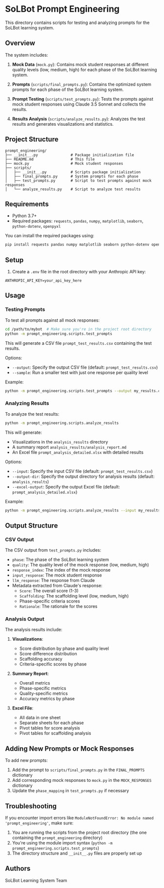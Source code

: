 # SoLBot Prompt Engineering

This directory contains scripts for testing and analyzing prompts for the SoLBot learning system.

## Overview

The system includes:

1. **Mock Data** (`mock.py`): Contains mock student responses at different quality levels (low, medium, high) for each phase of the SoLBot learning system.

2. **Prompts** (`scripts/final_prompts.py`): Contains the optimized system prompts for each phase of the SoLBot learning system.

3. **Prompt Testing** (`scripts/test_prompts.py`): Tests the prompts against mock student responses using Claude 3.5 Sonnet and collects the results.

4. **Results Analysis** (`scripts/analyze_results.py`): Analyzes the test results and generates visualizations and statistics.

## Project Structure

```
prompt_engineering/
├── __init__.py               # Package initialization file
├── README.md                 # This file
├── mock.py                   # Mock student responses
├── scripts/
│   ├── __init__.py           # Scripts package initialization
│   ├── final_prompts.py      # System prompts for each phase
│   ├── test_prompts.py       # Script to test prompts against mock responses
│   └── analyze_results.py    # Script to analyze test results
```

## Requirements

- Python 3.7+
- Required packages: `requests`, `pandas`, `numpy`, `matplotlib`, `seaborn`, `python-dotenv`, `openpyxl`

You can install the required packages using:

```bash
pip install requests pandas numpy matplotlib seaborn python-dotenv openpyxl
```

## Setup

1. Create a `.env` file in the root directory with your Anthropic API key:

```
ANTHROPIC_API_KEY=your_api_key_here
```

## Usage

### Testing Prompts

To test all prompts against all mock responses:

```bash
cd /path/to/mybot  # Make sure you're in the project root directory
python -m prompt_engineering.scripts.test_prompts
```

This will generate a CSV file `prompt_test_results.csv` containing the test results.

Options:
- `--output`: Specify the output CSV file (default: `prompt_test_results.csv`)
- `--sample`: Run a smaller test with just one response per quality level

Example:
```bash
python -m prompt_engineering.scripts.test_prompts --output my_results.csv --sample
```

### Analyzing Results

To analyze the test results:

```bash
python -m prompt_engineering.scripts.analyze_results
```

This will generate:
- Visualizations in the `analysis_results` directory
- A summary report `analysis_results/analysis_report.md`
- An Excel file `prompt_analysis_detailed.xlsx` with detailed results

Options:
- `--input`: Specify the input CSV file (default: `prompt_test_results.csv`)
- `--output-dir`: Specify the output directory for analysis results (default: `analysis_results`)
- `--excel-output`: Specify the output Excel file (default: `prompt_analysis_detailed.xlsx`)

Example:
```bash
python -m prompt_engineering.scripts.analyze_results --input my_results.csv --output-dir my_analysis --excel-output my_detailed_analysis.xlsx
```

## Output Structure

### CSV Output

The CSV output from `test_prompts.py` includes:

- `phase`: The phase of the SoLBot learning system
- `quality`: The quality level of the mock response (low, medium, high)
- `response_index`: The index of the mock response
- `input_response`: The mock student response
- `llm_response`: The response from Claude
- Metadata extracted from Claude's response:
  - `Score`: The overall score (1-3)
  - `Scaffolding`: The scaffolding level (low, medium, high)
  - Phase-specific criteria scores
  - `Rationale`: The rationale for the scores

### Analysis Output

The analysis results include:

1. **Visualizations**:
   - Score distribution by phase and quality level
   - Score difference distribution
   - Scaffolding accuracy
   - Criteria-specific scores by phase

2. **Summary Report**:
   - Overall metrics
   - Phase-specific metrics
   - Quality-specific metrics
   - Accuracy metrics by phase

3. **Excel File**:
   - All data in one sheet
   - Separate sheets for each phase
   - Pivot tables for score analysis
   - Pivot tables for scaffolding analysis

## Adding New Prompts or Mock Responses

To add new prompts:
1. Add the prompt to `scripts/final_prompts.py` in the `FINAL_PROMPTS` dictionary
2. Add corresponding mock responses to `mock.py` in the `MOCK_RESPONSES` dictionary
3. Update the `phase_mapping` in `test_prompts.py` if necessary

## Troubleshooting

If you encounter import errors like `ModuleNotFoundError: No module named 'prompt_engineering'`, make sure:

1. You are running the scripts from the project root directory (the one containing the `prompt_engineering` directory)
2. You're using the module import syntax (`python -m prompt_engineering.scripts.test_prompts`)
3. The directory structure and `__init__.py` files are properly set up

## Authors

SoLBot Learning System Team 